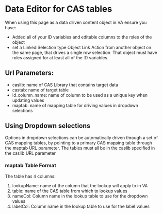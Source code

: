 # Data Editor for CAS tables

When using this page as a data driven content object in VA ensure you have:
- Added all of your ID variables and editable columns to the roles of the object 
- set a Linked Selection type Object Link Action from another object on the same page, that drives a single row selection.  That object must have roles assigned for at least all of the ID variables.

## Url Parameters:

- caslib: name of CAS Library that contains target data
- castab: name of target table
- id_column_name: name of column to be used as a unique key when updating values
- maptab: name of mapping table for driving values in dropdown selections

## Using Dropdown selections

Options in dropdown selections can be automatically driven through a set of CAS mapping tables, by pointing to a primary CAS mapping table through the maptab URL parameter.  The tables must all be in the caslib specified in the caslib URL parameter

### maptab Table Format

The table has 4 columns:
1) lookupName: name of the column that the lookup will apply to in VA
2) table: name of the CAS table from which to lookup values
3) nameCol: Column name in the lookup table to use for the dropdown values
4) labelCol: Column name in the lookup table to use for the label values
